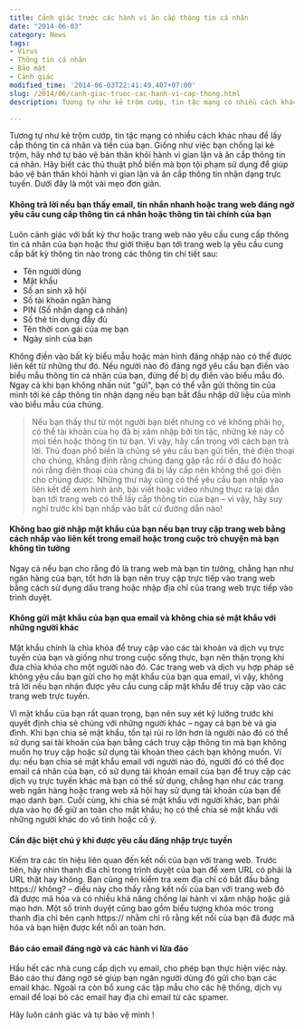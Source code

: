 ```yaml
---
title: Cảnh giác trước các hành vi ăn cắp thông tin cá nhân
date: "2014-06-03"
category: News
tags:
- Virus
- Thông tin cá nhân
- Bảo mật
- Cảnh giác
modified_time: '2014-06-03T22:41:49.407+07:00'
slug: /2014/06/canh-giac-truoc-cac-hanh-vi-cap-thong.html
description: Tương tự như kẻ trộm cướp, tin tặc mạng có nhiều cách khác nhau để lấy cắp thông tin cá nhân và tiền của bạn. Giống như việc bạn chống lại kẻ trộm, hãy nhớ tự bảo vệ bản thân khỏi hành vi gian lận và ăn cắp thông tin cá nhân. 

---
```


Tương tự như kẻ trộm cướp, tin tặc mạng có nhiều cách khác nhau để lấy cắp thông tin cá nhân và tiền của bạn. Giống như việc bạn chống lại kẻ trộm, hãy nhớ tự bảo vệ bản thân khỏi hành vi gian lận và ăn cắp thông tin cá nhân. 
Hãy biết các thủ thuật phổ biến mà bọn tội phạm sử dụng để giúp bảo vệ bản thân khỏi hành vi gian lận và ăn cắp thông tin nhận dạng trực tuyến. Dưới đây là một vài mẹo đơn giản.

#### Không trả lời nếu bạn thấy email, tin nhắn nhanh hoặc trang web đáng ngờ yêu cầu cung cấp thông tin cá nhân hoặc thông tin tài chính của bạn ####
Luôn cảnh giác với bất kỳ thư hoặc trang web nào yêu cầu cung cấp thông tin cá nhân của bạn hoặc thư giới thiệu bạn tới trang web lạ yêu cầu cung cấp bất kỳ thông tin nào trong các thông tin chi tiết sau:

- Tên người dùng
- Mật khẩu
- Số an sinh xã hội
- Số tài khoản ngân hàng
- PIN (Số nhận dạng cá nhân)
- Số thẻ tín dụng đầy đủ
- Tên thời con gái của mẹ bạn
- Ngày sinh của bạn

Không điền vào bất kỳ biểu mẫu hoặc màn hình đăng nhập nào có thể được liên kết từ những thư đó. Nếu người nào đó đáng ngờ yêu cầu bạn điền vào biểu mẫu thông tin cá nhân của bạn, đừng để bị dụ điền vào biểu mẫu đó. Ngay cả khi bạn không nhấn nút "gửi", bạn có thể vẫn gửi thông tin của mình tới kẻ cắp thông tin nhận dạng nếu bạn bắt đầu nhập dữ liệu của mình vào biểu mẫu của chúng.

> Nếu bạn thấy thư từ một người bạn biết nhưng có vẻ không phải họ, có thể tài khoản của họ đã bị xâm nhập bởi tin tặc, những kẻ này cố moi tiền hoặc thông tin từ bạn. Vì vậy, hãy cẩn trọng với cách bạn trả lời.
> Thủ đoạn phổ biến là chúng sẽ yêu cầu bạn gửi tiền, thẻ điện thoại cho chúng, khẳng định rằng chúng đang gặp rắc rối ở đâu đó hoặc nói rằng điện thoại của chúng đã bị lấy cắp nên không thể gọi điện cho chúng được. Những thư này cũng có thể yêu cầu bạn nhấp vào liên kết để xem hình ảnh, bài viết hoặc video nhưng thực ra lại dẫn bạn tới trang web có thể lấy cắp thông tin của bạn – vì vậy, hãy suy nghĩ trước khi bạn nhấp vào bất cứ đường dẫn nào!

#### Không bao giờ nhập mật khẩu của bạn nếu bạn truy cập trang web bằng cách nhấp vào liên kết trong email hoặc trong cuộc trò chuyện mà bạn không tin tưởng ####
Ngay cả nếu bạn cho rằng đó là trang web mà bạn tin tưởng, chẳng hạn như ngân hàng của bạn, tốt hơn là bạn nên truy cập trực tiếp vào trang web bằng cách sử dụng dấu trang hoặc nhập địa chỉ của trang web trực tiếp vào trình duyệt.

#### Không gửi mật khẩu của bạn qua email và không chia sẻ mật khẩu với những người khác ####
Mật khẩu chính là chìa khóa để truy cập vào các tài khoản và dịch vụ trực tuyến của bạn và giống như trong cuộc sống thực, bạn nên thận trọng khi đưa chìa khóa cho một người nào đó. Các trang web và dịch vụ hợp pháp sẽ không yêu cầu bạn gửi cho họ mật khẩu của bạn qua email, vì vậy, không trả lời nếu bạn nhận được yêu cầu cung cấp mật khẩu để truy cập vào các trang web trực tuyến.

Vì mật khẩu của bạn rất quan trọng, bạn nên suy xét kỹ lưỡng trước khi quyết định chia sẻ chúng với những người khác – ngay cả bạn bè và gia đình. Khi bạn chia sẻ mật khẩu, tồn tại rủi ro lớn hơn là người nào đó có thể sử dụng sai tài khoản của bạn bằng cách truy cập thông tin mà bạn không muốn họ truy cập hoặc sử dụng tài khoản theo cách bạn không muốn. Ví dụ: nếu bạn chia sẻ mật khẩu email với người nào đó, người đó có thể đọc email cá nhân của bạn, cố sử dụng tài khoản email của bạn để truy cập các dịch vụ trực tuyến khác mà bạn có thể sử dụng, chẳng hạn như các trang web ngân hàng hoặc trang web xã hội hay sử dụng tài khoản của bạn để mạo danh bạn. Cuối cùng, khi chia sẻ mật khẩu với người khác, bạn phải dựa vào họ để giữ an toàn cho mật khẩu; họ có thể chia sẻ mật khẩu với những người khác do vô tình hoặc cố ý.

#### Cần đặc biệt chú ý khi được yêu cầu đăng nhập trực tuyến ####
Kiểm tra các tín hiệu liên quan đến kết nối của bạn với trang web.
Trước tiên, hãy nhìn thanh địa chỉ trong trình duyệt của bạn để xem URL có phải là URL thật hay không. Bạn cũng nên kiểm tra xem địa chỉ có bắt đầu bằng https:// không? – điều này cho thấy rằng kết nối của bạn với trang web đó đã được mã hóa và có nhiều khả năng chống lại hành vi xâm nhập hoặc giả mạo hơn. Một số trình duyệt cũng bao gồm biểu tượng khóa móc trong thanh địa chỉ bên cạnh https:// nhằm chỉ rõ rằng kết nối của bạn đã được mã hóa và bạn hiện được kết nối an toàn hơn.

#### Báo cáo email đáng ngờ và các hành vi lừa đảo ####
Hầu hết các nhà cung cấp dịch vụ email, cho phép bạn thực hiện việc này. Báo cáo thư đáng ngờ sẽ giúp bạn ngăn người dùng đó gửi cho bạn các email khác. Ngoài ra còn bổ xung các tập mẫu cho các hệ thống, dịch vụ email để loại bỏ các email hay địa chỉ email từ các spamer.

Hãy luôn cảnh giác và tự bảo vệ mình !
